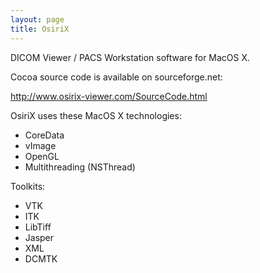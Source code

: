 ```yaml
---
layout: page
title: OsiriX
---
```


DICOM Viewer / PACS Workstation software for MacOS X.

Cocoa source code is available on sourceforge.net:

http://www.osirix-viewer.com/SourceCode.html

OsiriX uses these MacOS X technologies:
- CoreData
- vImage
- OpenGL
- Multithreading (NSThread)

Toolkits:
- VTK
- ITK
- LibTiff
- Jasper
- XML
- DCMTK


